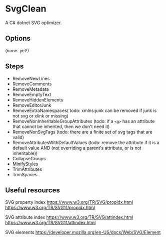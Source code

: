 # SvgClean

A C# dotnet SVG optimizer.

## Options

(none..yet!)

## Steps

- RemoveNewLines
- RemoveComments
- RemoveMetadata
- RemoveEmptyText
- RemoveHiddenElements
- RemoveEditorJunk
- RemoveExtraNamespaces( todo: xmlns:junk can be removed if junk is not svg or xlink or missing)
- RemoveNonInheritableGroupAttributes (todo: if a `<g>` has an attribute that cannot be inherited, then we don't need it)
- RemoveNonSvgTags (todo: there are a finite set of svg tags that are valid)
- RemoveAttributesWithDefaultValues (todo: remove the attribute if it is a default value AND (not overriding a parent's attribute, or is not inheritable))
- CollapseGroups
- MinifyStyles
- TrimAttributes
- TrimSpaces

## Useful resources

SVG property index
https://www.w3.org/TR/SVG/propidx.html
https://www.w3.org/TR/SVG11/propidx.html

SVG attribute index
https://www.w3.org/TR/SVG/attindex.html
https://www.w3.org/TR/SVG11/attindex.html

SVG elements
https://developer.mozilla.org/en-US/docs/Web/SVG/Element
